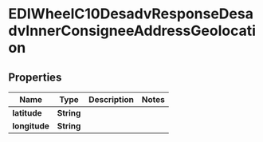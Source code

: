 

# EDIWheelC10DesadvResponseDesadvInnerConsigneeAddressGeolocation


## Properties

| Name | Type | Description | Notes |
|------------ | ------------- | ------------- | -------------|
|**latitude** | **String** |  |  |
|**longitude** | **String** |  |  |



